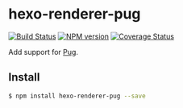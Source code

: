 # hexo-renderer-pug
[![Build Status](https://travis-ci.org/hexojs/hexo-renderer-pug.svg?branch=master)](https://travis-ci.org/hexojs/hexo-renderer-pug)
[![NPM version](https://badge.fury.io/js/hexo-renderer-pug.svg)](https://www.npmjs.com/package/hexo-renderer-pug)
[![Coverage Status](https://img.shields.io/coveralls/hexojs/hexo-renderer-pug.svg)](https://coveralls.io/r/hexojs/hexo-renderer-pug?branch=master) 

Add support for [Pug].

## Install

``` bash
$ npm install hexo-renderer-pug --save
```

[Pug]: http://pugjs.org/
